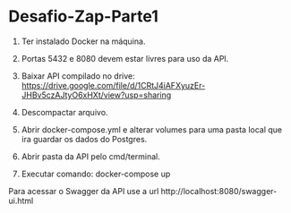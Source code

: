 # Desafio-Zap-Parte1

1) Ter instalado Docker na máquina.

2) Portas 5432 e 8080 devem estar livres para uso da API.

3) Baixar API compilado no drive:  https://drive.google.com/file/d/1CRtJ4iAFXyuzEr-JHBv5czAJtyO6xHXt/view?usp=sharing

4) Descompactar arquivo.

5) Abrir docker-compose.yml e alterar volumes para uma pasta local que ira guardar os dados do Postgres.

6) Abrir pasta da API pelo cmd/terminal.

7) Executar comando: docker-compose up

Para acessar o Swagger da API use a url http://localhost:8080/swagger-ui.html
